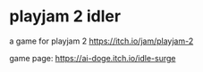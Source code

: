 # playjam 2 idler
a game for playjam 2 https://itch.io/jam/playjam-2

game page: https://ai-doge.itch.io/idle-surge
